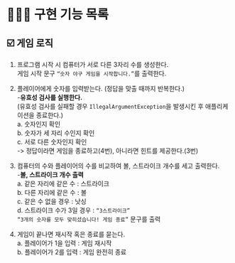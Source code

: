 # 👩🏻‍💻 구현 기능 목록
## ☑️ 게임 로직

1. 프로그램 시작 시 컴퓨터가 서로 다른 3자리 수를 생성한다. <br>
   게임 시작 문구 `“숫자 야구 게임을 시작합니다.”`를 출력한다.

2. 플레이어에게 숫자를 입력받는다. (정답을 맞출 때까지 반복한다.) <br>
   -**유효성 검사를 실행한다.**<br>
   (유효성 검사를 실패할 경우 `IllegalArgumentException`을 발생시킨 후 애플리케이션을 종료한다.)<br>
   a. 숫자인지 확인 <br>
   b. 숫자가 세 자리 수인지 확인 <br>
   c. 서로 다른 숫자인지 확인 <br>
   -> 정답이라면 게임을 종료하고(4번), 아니라면 힌트를 제공한다.(3번)

3. 컴퓨터의 수와 플레이어의 수를 비교하여 볼, 스트라이크 개수를 세고 출력한다. <br>
   -**볼, 스트라이크 개수 출력** <br>
   a. 같은 자리에 같은 수 : 스트라이크 <br>
   b. 다른 자리에 같은 수 : 볼 <br>
   c. 같은 수 없을 경우 : 낫싱 <br>
   d. 스트라이크 수가 3일 경우 : `“3스트라이크”` <br>
   `“3개의 숫자를 모두 맞히셨습니다! 게임 종료”` 문구를 출력

4. 게임이 끝나면 재시작 혹은 종료를 묻는다. <br>
   a. 플레이어가 1을 입력 : 게임 재시작 <br>
   b. 플레이어가 2를 입력 : 게임 완전히 종료
